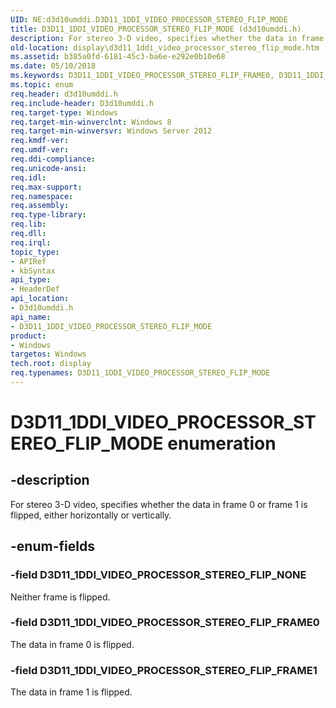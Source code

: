 ```yaml
---
UID: NE:d3d10umddi.D3D11_1DDI_VIDEO_PROCESSOR_STEREO_FLIP_MODE
title: D3D11_1DDI_VIDEO_PROCESSOR_STEREO_FLIP_MODE (d3d10umddi.h)
description: For stereo 3-D video, specifies whether the data in frame 0 or frame 1 is flipped, either horizontally or vertically.
old-location: display\d3d11_1ddi_video_processor_stereo_flip_mode.htm
ms.assetid: b385a0fd-6181-45c3-ba6e-e292e0b10e68
ms.date: 05/10/2018
ms.keywords: D3D11_1DDI_VIDEO_PROCESSOR_STEREO_FLIP_FRAME0, D3D11_1DDI_VIDEO_PROCESSOR_STEREO_FLIP_FRAME1, D3D11_1DDI_VIDEO_PROCESSOR_STEREO_FLIP_MODE, D3D11_1DDI_VIDEO_PROCESSOR_STEREO_FLIP_MODE enumeration [Display Devices], D3D11_1DDI_VIDEO_PROCESSOR_STEREO_FLIP_NONE, d3d10umddi/D3D11_1DDI_VIDEO_PROCESSOR_STEREO_FLIP_FRAME0, d3d10umddi/D3D11_1DDI_VIDEO_PROCESSOR_STEREO_FLIP_FRAME1, d3d10umddi/D3D11_1DDI_VIDEO_PROCESSOR_STEREO_FLIP_MODE, d3d10umddi/D3D11_1DDI_VIDEO_PROCESSOR_STEREO_FLIP_NONE, display.d3d11_1ddi_video_processor_stereo_flip_mode
ms.topic: enum
req.header: d3d10umddi.h
req.include-header: D3d10umddi.h
req.target-type: Windows
req.target-min-winverclnt: Windows 8
req.target-min-winversvr: Windows Server 2012
req.kmdf-ver: 
req.umdf-ver: 
req.ddi-compliance: 
req.unicode-ansi: 
req.idl: 
req.max-support: 
req.namespace: 
req.assembly: 
req.type-library: 
req.lib: 
req.dll: 
req.irql: 
topic_type:
- APIRef
- kbSyntax
api_type:
- HeaderDef
api_location:
- D3d10umddi.h
api_name:
- D3D11_1DDI_VIDEO_PROCESSOR_STEREO_FLIP_MODE
product:
- Windows
targetos: Windows
tech.root: display
req.typenames: D3D11_1DDI_VIDEO_PROCESSOR_STEREO_FLIP_MODE
---
```


# D3D11_1DDI_VIDEO_PROCESSOR_STEREO_FLIP_MODE enumeration


## -description


For stereo 3-D video, specifies whether the data in frame 0 or frame 1 is flipped, either horizontally or vertically.


## -enum-fields




### -field D3D11_1DDI_VIDEO_PROCESSOR_STEREO_FLIP_NONE

Neither frame is flipped.


### -field D3D11_1DDI_VIDEO_PROCESSOR_STEREO_FLIP_FRAME0

The data in frame 0 is flipped.


### -field D3D11_1DDI_VIDEO_PROCESSOR_STEREO_FLIP_FRAME1

The data in frame 1 is flipped.

